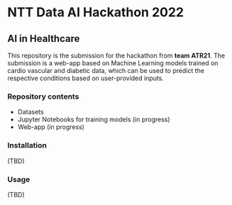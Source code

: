 # NTT Data AI Hackathon 2022

## AI in Healthcare

This repository is the submission for the hackathon from **team ATR21**.  The
submission is a web-app based on Machine Learning models trained on cardio
vascular and diabetic data, which can be used to predict the respective
conditions based on user-provided inputs. 

### Repository contents

 - Datasets
 - Jupyter Notebooks for training models (in progress)
 - Web-app (in progress)
 
### Installation

(TBD)

### Usage

(TBD)
